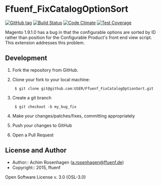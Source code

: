 Ffuenf_FixCatalogOptionSort
===========================
[![GitHub tag](https://img.shields.io/github/tag/ffuenf/Ffuenf_FixCatalogOptionSort.svg)][tag]
[![Build Status](https://img.shields.io/travis/ffuenf/Ffuenf_FixCatalogOptionSort.svg)][travis]
[![Code Climate](https://codeclimate.com/github/ffuenf/Ffuenf_FixCatalogOptionSort/badges/gpa.svg)][codeclimate_gpa]
[![Test Coverage](https://codeclimate.com/github/ffuenf/Ffuenf_FixCatalogOptionSort/badges/coverage.svg)][codeclimate_coverage]

[tag]: https://github.com/ffuenf/Ffuenf_FixCatalogOptionSort
[travis]: https://travis-ci.org/ffuenf/Ffuenf_FixCatalogOptionSort
[codeclimate_gpa]: https://codeclimate.com/github/ffuenf/Ffuenf_FixCatalogOptionSort
[codeclimate_coverage]: https://codeclimate.com/github/ffuenf/Ffuenf_FixCatalogOptionSort

Magento 1.9.1.0 has a bug in that the configurable options are sorted by ID rather than position for the Configurable Product's front end view script.
This extension addresses this problem.

Development
-----------
1. Fork the repository from GitHub.
2. Clone your fork to your local machine:

        $ git clone git@github.com:USER/Ffuenf_FixCatalogOptionSort.git

3. Create a git branch

        $ git checkout -b my_bug_fix

4. Make your changes/patches/fixes, committing appropriately
5. Push your changes to GitHub
6. Open a Pull Request

License and Author
------------------

- Author:: Achim Rosenhagen (<a.rosenhagen@ffuenf.de>)
- Copyright:: 2015, ffuenf

Open Software License v. 3.0 (OSL-3.0)
